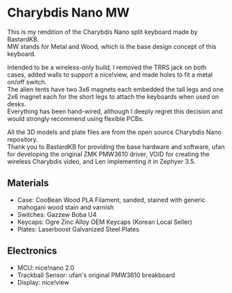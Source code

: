 # Charybdis Nano MW
This is my rendition of the Charybdis Nano split keyboard made by BastardKB.  
MW stands for Metal and Wood, which is the base design concept of this keyboard.  
  
Intended to be a wireless-only build, I removed the TRRS jack on both cases, added walls to support a nice!view, and made holes to fit a metal on/off switch.  
The alien tents have two 3x6 magnets each embedded the tall legs and one 2x6 magnet each for the short legs to attach the keyboards when used on desks.  
Everything has been hand-wired, although I deeply regret this decision and would strongly recommend using flexible PCBs.

All the 3D models and plate files are from the open source Charybdis Nano repository.  
Thank you to BastardKB for providing the base hardware and software, ufan for developing the original ZMK PMW3610 driver, VOID for creating the wireless Charybdis video, and Len implementing it in Zephyer 3.5.

## Materials
- Case: CooBean Wood PLA Filament, sanded, stained with generic mahogani wood stain and varnish
- Switches: Gazzew Boba U4
- Keycaps: Ogre Zinc Alloy OEM Keycaps (Korean Local Seller)
- Plates: Laserboost Galvanized Steel Plates  
## Electronics    
- MCU: nice!nano 2.0
- Trackball Sensor: ufan's original PMW3610 breakboard
- Display: nice!view
